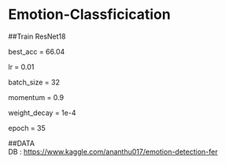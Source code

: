 # Emotion-Classficication

##Train
ResNet18

best_acc = 66.04

lr = 0.01

batch_size = 32

momentum = 0.9

weight_decay = 1e-4

epoch = 35

##DATA   
DB : https://www.kaggle.com/ananthu017/emotion-detection-fer

